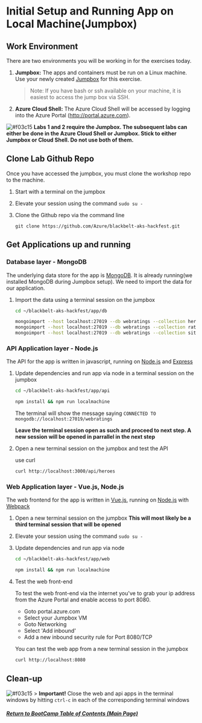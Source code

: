 # Initial Setup and Running App on Local Machine(Jumpbox)

## Work Environment

There are two environments you will be working in for the exercises today.

1. **Jumpbox:** The apps and containers must be run on a Linux machine. Use your newly created [Jumpbox](/labs/day1-labs/00-lab-environment.md) for this exercise.

    > Note: If you have bash or ssh available on your machine, it is easiest to access the jump box via SSH. 
    
2. **Azure Cloud Shell:** The Azure Cloud Shell will be accessed by logging into the Azure Portal (http://portal.azure.com).

![#f03c15](https://placehold.it/15/f03c15/000000?text=+) **Labs 1 and 2 require the Jumpbox. The subsequent labs can either be done in the Azure Cloud Shell or Jumpbox. Stick to either Jumpbox or Cloud Shell. Do not use both of them.**

## Clone Lab Github Repo

Once you have accessed the jumpbox, you must clone the workshop repo to the machine.

1. Start with a terminal on the jumpbox

2. Elevate your session using the command
  `sudo su -`
  
3. Clone the Github repo via the command line

    ```
    git clone https://github.com/Azure/blackbelt-aks-hackfest.git
    ```

## Get Applications up and running

### Database layer - MongoDB

The underlying data store for the app is [MongoDB](https://www.mongodb.com/ "MongoDB Homepage"). It is already running(we installed MongoDB during Jumpbox setup). We need to import the data for our application.

1. Import the data using a terminal session on the jumpbox

    ```bash
    cd ~/blackbelt-aks-hackfest/app/db

    mongoimport --host localhost:27019 --db webratings --collection heroes --file ./heroes.json --jsonArray 
    mongoimport --host localhost:27019 --db webratings --collection ratings --file ./ratings.json --jsonArray
    mongoimport --host localhost:27019 --db webratings --collection sites --file ./sites.json --jsonArray
    ```

### API Application layer - Node.js

The API for the app is written in javascript, running on [Node.js](https://nodejs.org/en/ "Node.js Homepage") and [Express](http://expressjs.com/ "Express Homepage")

1. Update dependencies and run app via node in a terminal session on the jumpbox

    ```bash
    cd ~/blackbelt-aks-hackfest/app/api

    npm install && npm run localmachine
    ```
    
   The terminal will show the message saying ``` CONNECTED TO mongodb://localhost:27019/webratings ``` 
   
   **Leave the terminal session open as such and proceed to next step. A new session will be opened in parrallel in the next step**

2. Open a new terminal session on the jumpbox and test the API

    use curl
    ```bash
    curl http://localhost:3000/api/heroes
    ```
    
### Web Application layer - Vue.js, Node.js

The web frontend for the app is written in [Vue.js](https://vuejs.org/Vue "Vue.js Homepage"), running on [Node.js](https://nodejs.org/en/ "Node.js Homepage") with [Webpack](https://webpack.js.org/ "Webpack Homepage")

1. Open a new terminal session on the jumpbox
**This will most likely be a third terminal session that will be opened**

2. Elevate your session using the command
  `sudo su -`
  
2. Update dependencies and run app via node

    ```bash
    cd ~/blackbelt-aks-hackfest/app/web

    npm install && npm run localmachine
    ```
3. Test the web front-end

    To test the web front-end via the internet you've to grab your ip address from the Azure Portal and enable access to port 8080.
    
    * Goto portal.azure.com
    * Select your Jumpbox VM
    * Goto Networking
    * Select 'Add inbound'
    * Add a new inbound security rule for Port 8080/TCP
       

    You can test the web app from a new terminal session in the jumpbox
    ```bash
    curl http://localhost:8080
    ```

## Clean-up

![#f03c15](https://placehold.it/15/f03c15/000000?text=+) > **Important!** Close the web and api apps in the terminal windows by hitting `ctrl-c` in each of the corresponding terminal windows



   ##### [Return to BootCamp Table of Contents (Main Page)](/README.md)
